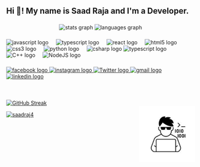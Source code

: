 <h2 align="left">Hi 👋! My name is Saad Raja and I'm a Developer.
</h2>

###

<div align="center">
  <img src="https://github-readme-stats.vercel.app/api?username=saadraj4&hide_title=false&hide_rank=false&show_icons=true&include_all_commits=true&count_private=true&disable_animations=false&theme=dracula&locale=en&hide_border=false" height="150" alt="stats graph"  />
  <img src="https://github-readme-stats.vercel.app/api/top-langs?username=saadraj4&locale=en&hide_title=false&layout=compact&card_width=320&langs_count=5&theme=dracula&hide_border=false" height="150" alt="languages graph"  />
</div>

###

<!-- <img align="right" height="150"  src="./image.jpeg"  /> -->

###

<div align="left">
  <img src="https://cdn.jsdelivr.net/gh/devicons/devicon/icons/javascript/javascript-original.svg" height="30" alt="javascript logo"  />
  <img width="12" />

  <img src="https://cdn.jsdelivr.net/gh/devicons/devicon/icons/typescript/typescript-original.svg" height="30" alt="typescript logo"  />
  <img width="12" />

  <img src="https://cdn.jsdelivr.net/gh/devicons/devicon/icons/react/react-original.svg" height="30" alt="react logo"  />
  <img width="12" />
  <img src="https://cdn.jsdelivr.net/gh/devicons/devicon/icons/html5/html5-original.svg" height="30" alt="html5 logo"  />
  <img width="12" />
  <img src="https://cdn.jsdelivr.net/gh/devicons/devicon/icons/css3/css3-original.svg" height="30" alt="css3 logo"  />
  <img width="12" />
  <img src="https://cdn.jsdelivr.net/gh/devicons/devicon/icons/python/python-original.svg" height="30" alt="python logo"  />
  <img width="12" />
  <img src="https://cdn.jsdelivr.net/gh/devicons/devicon/icons/csharp/csharp-original.svg" height="30" alt="csharp logo"  />
  <img src="https://cdn.jsdelivr.net/gh/devicons/devicon/icons/java/java-original.svg" height="30" alt="typescript logo"  />
  <img width="12" />
  <img src="https://cdn.jsdelivr.net/gh/devicons/devicon/icons/cplusplus/cplusplus-original.svg" height="30" alt="C++ logo"  />
  <img width="12" />
  <img src="https://cdn.jsdelivr.net/gh/devicons/devicon/icons/nodejs/nodejs-original.svg" height="30" alt="NodeJS logo"  />
  <img width="12" />


</div>


###

<div align="left">
<!-- Facebook Link -->
<a href="https://www.facebook.com/saad.raj4" target="_blank">
  <img src="https://img.shields.io/static/v1?message=facebook&logo=facebook&label=&color=0000FF&logoColor=white&labelColor=&style=for-the-badge" height="35" alt="facebook logo" />
  </a>
<!-- Instagram Link -->
  <a href="https://www.instagram.com/saad.raj4" target="_blank">
  <img src="https://img.shields.io/static/v1?message=Instagram&logo=instagram&label=&color=E4405F&logoColor=white&labelColor=&style=for-the-badge" height="35" alt="instagram logo" />
  </a>
<!-- Twitter Link -->
  <a href="https://twitter.com/saadraj4" target="_blank">
  <img src="https://img.shields.io/static/v1?message=Twitter&logo=Twitter&label=&color=7289DA&logoColor=white&labelColor=&style=for-the-badge" height="35" alt="Twitter logo"  />
  </a>
  <!-- Gmail Link -->
  <a href=mailto:sr201040@gmail.com" target="_blank">
  <img src="https://img.shields.io/static/v1?message=Gmail&logo=gmail&label=&color=D14836&logoColor=white&labelColor=&style=for-the-badge" height="35" alt="gmail logo"  />
  </a>
  <!-- Linkedin Link -->
  <a href=https://www.linkedin.com/in/saad-raj4 target="_blank">
  <img src="https://img.shields.io/static/v1?message=LinkedIn&logo=linkedin&label=&color=0077B5&logoColor=white&labelColor=&style=for-the-badge" height="35" alt="linkedin logo"  />
  </a>

</div>

###

<br clear="both">

[![GitHub Streak](https://streak-stats.demolab.com/?user=saadraj4&theme=gotham)](https://git.io/streak-stats)
<br>
<img align="right" height="150"  src="./image.jpeg"  />

<p align="left"> <a href="https://github.com/ryo-ma/github-profile-trophy"><img src="https://github-profile-trophy.vercel.app/?username=saadraj4" alt="saadraj4" /></a> </p>

###
